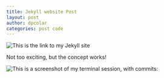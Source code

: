 ```yaml
---
title: Jekyll website Post
layout: post
author: dpcolar
categories: post code
---
```


![This is the link to my Jekyll site](http://pcolar.github.io/mysite/)

Not too exciting, but the concept works!

![This is a screenshot of my terminal session, with commits: ](http://www.unc.edu/~pcolar/Jekyll_screen_shot_2013-10-21.png)

